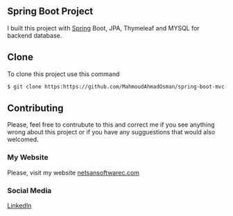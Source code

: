 ## Spring Boot Project

I built this project with [Spring](https://spring.io/projects/spring-boot) Boot, JPA, Thymeleaf and MYSQL for backend database.

## Clone

To clone this project use this command

```bash
$ git clone https:https://github.com/MahmoudAhmadOsman/spring-boot-mvc-restful-api.git
```





## Contributing

Please, feel free to contrubute to this and correct me if you see anything wrong about this project or if you have any sugguestions that would also welcomed.

### My Website

Please, visit my website
[netsansoftwarec.com](https://www.netsansoftware.com/)


### Social Media

[LinkedIn](https://www.linkedin.com/in/mahmoudaoman/)
